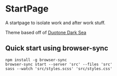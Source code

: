 # StartPage

A startpage to isolate work and after work stuff.

Theme based off of [Duotone Dark Sea](https://atom.io/themes/duotone-dark-sea-syntax)

## Quick start using browser-sync

```
npm install -g browser-sync
browser-sync start --server 'src' --files 'src'
sass --watch 'src/styles.scss' 'src/styles.css' 
```
